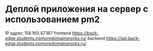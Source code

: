 # Деплой приложения на сервер с использованием pm2

IP адрес 158.160.47.187
frontend https://back-edge.students.nomoredomainsrocks.ru/
backend https://api.back-edge.students.nomoredomainsrocks.ru/

